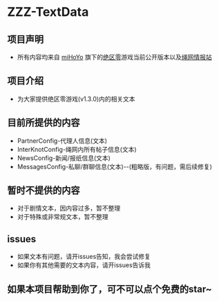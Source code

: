 # ZZZ-TextData

## 项目声明

* 所有内容均来自 [miHoYo](https://www.mihoyo.com/) 旗下的[绝区零](https://zzz.mihoyo.com/main/)游戏当前公开版本以及[绳网情报站](https://baike.mihoyo.com/zzz/wiki/)

## 项目介绍

* 为大家提供绝区零游戏(v1.3.0)内的相关文本

## 目前所提供的内容

* PartnerConfig-代理人信息(文本)
* InterKnotConfig-绳网内所有帖子信息(文本)
* NewsConfig-新闻/报纸信息(文本)
* MessagesConfig-私聊/群聊信息(文本)--(粗略版，有问题，需后续修复)

## 暂时不提供的内容

* 对于剧情文本，因内容过多，暂不整理
* 对于特殊或非常规文本，暂不整理

## issues

* 如果文本有问题，请开issues告知，我会尝试修复
* 如果你有其他需要的文本内容，请开issues告诉我

## 如果本项目帮助到你了，可不可以点个免费的star~
